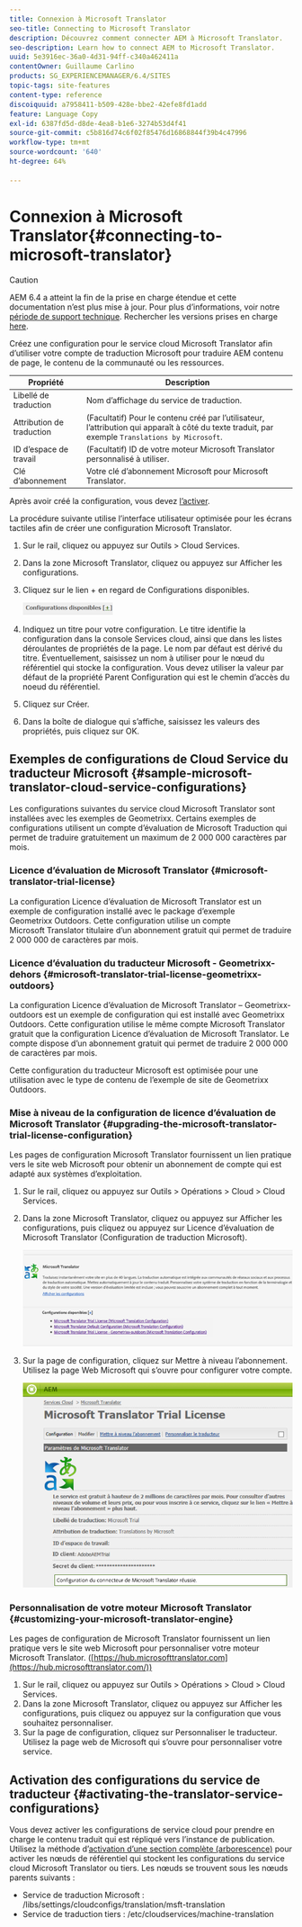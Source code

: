 ```yaml
---
title: Connexion à Microsoft Translator
seo-title: Connecting to Microsoft Translator
description: Découvrez comment connecter AEM à Microsoft Translator.
seo-description: Learn how to connect AEM to Microsoft Translator.
uuid: 5e3916ec-36a0-4d31-94ff-c340a462411a
contentOwner: Guillaume Carlino
products: SG_EXPERIENCEMANAGER/6.4/SITES
topic-tags: site-features
content-type: reference
discoiquuid: a7958411-b509-428e-bbe2-42efe8fd1add
feature: Language Copy
exl-id: 6387fd5d-d8de-4ea8-b1e6-3274b53d4f41
source-git-commit: c5b816d74c6f02f85476d16868844f39b4c47996
workflow-type: tm+mt
source-wordcount: '640'
ht-degree: 64%

---
```


# Connexion à Microsoft Translator{#connecting-to-microsoft-translator}

>[!CAUTION]
>
>AEM 6.4 a atteint la fin de la prise en charge étendue et cette documentation n’est plus mise à jour. Pour plus d’informations, voir notre [période de support technique](https://helpx.adobe.com/fr/support/programs/eol-matrix.html). Rechercher les versions prises en charge [here](https://experienceleague.adobe.com/docs/?lang=fr).

Créez une configuration pour le service cloud Microsoft Translator afin d’utiliser votre compte de traduction Microsoft pour traduire AEM contenu de page, le contenu de la communauté ou les ressources.

| Propriété | Description |
|---|---|
| Libellé de traduction | Nom d’affichage du service de traduction. |
| Attribution de traduction | (Facultatif) Pour le contenu créé par l’utilisateur, l’attribution qui apparaît à côté du texte traduit, par exemple `Translations by Microsoft`. |
| ID d’espace de travail | (Facultatif) ID de votre moteur Microsoft Translator personnalisé à utiliser. |
| Clé d’abonnement | Votre clé d’abonnement Microsoft pour Microsoft Translator. |

Après avoir créé la configuration, vous devez [l’activer](/help/sites-administering/tc-msconf.md#activating-the-translator-service-configurations).

La procédure suivante utilise l’interface utilisateur optimisée pour les écrans tactiles afin de créer une configuration Microsoft Translator.

1. Sur le rail, cliquez ou appuyez sur Outils > Cloud Services.
1. Dans la zone Microsoft Translator, cliquez ou appuyez sur Afficher les configurations.
1. Cliquez sur le lien + en regard de Configurations disponibles.

   ![chlimage_1-382](assets/chlimage_1-382.png)

1. Indiquez un titre pour votre configuration. Le titre identifie la configuration dans la console Services cloud, ainsi que dans les listes déroulantes de propriétés de la page. Le nom par défaut est dérivé du titre. Éventuellement, saisissez un nom à utiliser pour le nœud du référentiel qui stocke la configuration. Vous devez utiliser la valeur par défaut de la propriété Parent Configuration qui est le chemin d’accès du noeud du référentiel.
1. Cliquez sur Créer.
1. Dans la boîte de dialogue qui s’affiche, saisissez les valeurs des propriétés, puis cliquez sur OK.

## Exemples de configurations de Cloud Service du traducteur Microsoft {#sample-microsoft-translator-cloud-service-configurations}

Les configurations suivantes du service cloud Microsoft Translator sont installées avec les exemples de Geometrixx. Certains exemples de configurations utilisent un compte d’évaluation de Microsoft Traduction qui permet de traduire gratuitement un maximum de 2 000 000 caractères par mois.

### Licence d’évaluation de Microsoft Translator {#microsoft-translator-trial-license}

La configuration Licence d’évaluation de Microsoft Translator est un exemple de configuration installé avec le package d’exemple Geometrixx Outdoors. Cette configuration utilise un compte Microsoft Translator titulaire d’un abonnement gratuit qui permet de traduire 2 000 000 de caractères par mois.

### Licence d’évaluation du traducteur Microsoft - Geometrixx-dehors {#microsoft-translator-trial-license-geometrixx-outdoors}

La configuration Licence d’évaluation de Microsoft Translator – Geometrixx-outdoors est un exemple de configuration qui est installé avec Geometrixx Outdoors. Cette configuration utilise le même compte Microsoft Translator gratuit que la configuration Licence d’évaluation de Microsoft Translator. Le compte dispose d’un abonnement gratuit qui permet de traduire 2 000 000 de caractères par mois.

Cette configuration du traducteur Microsoft est optimisée pour une utilisation avec le type de contenu de l’exemple de site de Geometrixx Outdoors.

### Mise à niveau de la configuration de licence d’évaluation de Microsoft Translator {#upgrading-the-microsoft-translator-trial-license-configuration}

Les pages de configuration Microsoft Translator fournissent un lien pratique vers le site web Microsoft pour obtenir un abonnement de compte qui est adapté aux systèmes d’exploitation.

1. Sur le rail, cliquez ou appuyez sur Outils > Opérations > Cloud > Cloud Services.
1. Dans la zone Microsoft Translator, cliquez ou appuyez sur Afficher les configurations, puis cliquez ou appuyez sur Licence d’évaluation de Microsoft Translator (Configuration de traduction Microsoft).

   ![chlimage_1-383](assets/chlimage_1-383.png)

1. Sur la page de configuration, cliquez sur Mettre à niveau l’abonnement. Utilisez la page Web Microsoft qui s’ouvre pour configurer votre compte.

   ![chlimage_1-384](assets/chlimage_1-384.png)

### Personnalisation de votre moteur Microsoft Translator {#customizing-your-microsoft-translator-engine}

Les pages de configuration de Microsoft Translator fournissent un lien pratique vers le site web Microsoft pour personnaliser votre moteur Microsoft Translator. ([https://hub.microsofttranslator.com](https://hub.microsofttranslator.com/))

1. Sur le rail, cliquez ou appuyez sur Outils > Opérations > Cloud > Cloud Services.
1. Dans la zone Microsoft Translator, cliquez ou appuyez sur Afficher les configurations, puis cliquez ou appuyez sur la configuration que vous souhaitez personnaliser.
1. Sur la page de configuration, cliquez sur Personnaliser le traducteur. Utilisez la page web de Microsoft qui s’ouvre pour personnaliser votre service.

## Activation des configurations du service de traducteur {#activating-the-translator-service-configurations}

Vous devez activer les configurations de service cloud pour prendre en charge le contenu traduit qui est répliqué vers l’instance de publication. Utilisez la méthode d’[activation d’une section complète (arborescence)](/help/sites-authoring/publishing-pages.md#publishing-and-unpublishing-a-tree) pour activer les nœuds de référentiel qui stockent les configurations du service cloud Microsoft Translator ou tiers. Les nœuds se trouvent sous les nœuds parents suivants :

* Service de traduction Microsoft : /libs/settings/cloudconfigs/translation/msft-translation
* Service de traduction tiers : /etc/cloudservices/machine-translation
